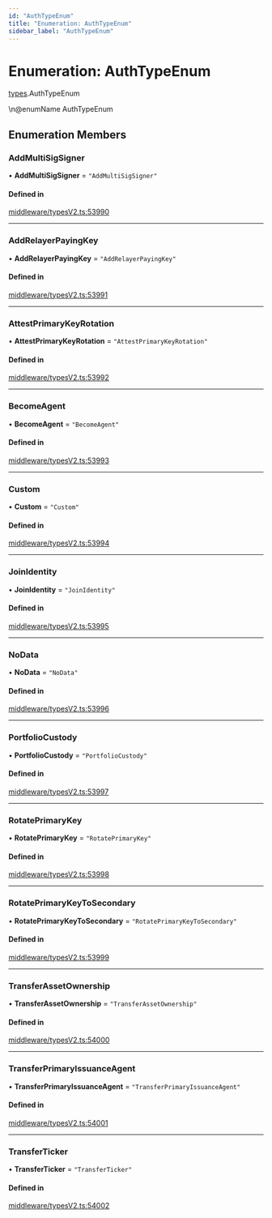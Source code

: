 ```yaml
---
id: "AuthTypeEnum"
title: "Enumeration: AuthTypeEnum"
sidebar_label: "AuthTypeEnum"
---
```


# Enumeration: AuthTypeEnum

[types](../../../modules/Types/Types.md).AuthTypeEnum

\n@enumName AuthTypeEnum

## Enumeration Members

### AddMultiSigSigner

• **AddMultiSigSigner** = ``"AddMultiSigSigner"``

#### Defined in

[middleware/typesV2.ts:53990](https://github.com/PolymeshAssociation/polymesh-sdk/blob/15be87e8/src/middleware/typesV2.ts#L53990)

___

### AddRelayerPayingKey

• **AddRelayerPayingKey** = ``"AddRelayerPayingKey"``

#### Defined in

[middleware/typesV2.ts:53991](https://github.com/PolymeshAssociation/polymesh-sdk/blob/15be87e8/src/middleware/typesV2.ts#L53991)

___

### AttestPrimaryKeyRotation

• **AttestPrimaryKeyRotation** = ``"AttestPrimaryKeyRotation"``

#### Defined in

[middleware/typesV2.ts:53992](https://github.com/PolymeshAssociation/polymesh-sdk/blob/15be87e8/src/middleware/typesV2.ts#L53992)

___

### BecomeAgent

• **BecomeAgent** = ``"BecomeAgent"``

#### Defined in

[middleware/typesV2.ts:53993](https://github.com/PolymeshAssociation/polymesh-sdk/blob/15be87e8/src/middleware/typesV2.ts#L53993)

___

### Custom

• **Custom** = ``"Custom"``

#### Defined in

[middleware/typesV2.ts:53994](https://github.com/PolymeshAssociation/polymesh-sdk/blob/15be87e8/src/middleware/typesV2.ts#L53994)

___

### JoinIdentity

• **JoinIdentity** = ``"JoinIdentity"``

#### Defined in

[middleware/typesV2.ts:53995](https://github.com/PolymeshAssociation/polymesh-sdk/blob/15be87e8/src/middleware/typesV2.ts#L53995)

___

### NoData

• **NoData** = ``"NoData"``

#### Defined in

[middleware/typesV2.ts:53996](https://github.com/PolymeshAssociation/polymesh-sdk/blob/15be87e8/src/middleware/typesV2.ts#L53996)

___

### PortfolioCustody

• **PortfolioCustody** = ``"PortfolioCustody"``

#### Defined in

[middleware/typesV2.ts:53997](https://github.com/PolymeshAssociation/polymesh-sdk/blob/15be87e8/src/middleware/typesV2.ts#L53997)

___

### RotatePrimaryKey

• **RotatePrimaryKey** = ``"RotatePrimaryKey"``

#### Defined in

[middleware/typesV2.ts:53998](https://github.com/PolymeshAssociation/polymesh-sdk/blob/15be87e8/src/middleware/typesV2.ts#L53998)

___

### RotatePrimaryKeyToSecondary

• **RotatePrimaryKeyToSecondary** = ``"RotatePrimaryKeyToSecondary"``

#### Defined in

[middleware/typesV2.ts:53999](https://github.com/PolymeshAssociation/polymesh-sdk/blob/15be87e8/src/middleware/typesV2.ts#L53999)

___

### TransferAssetOwnership

• **TransferAssetOwnership** = ``"TransferAssetOwnership"``

#### Defined in

[middleware/typesV2.ts:54000](https://github.com/PolymeshAssociation/polymesh-sdk/blob/15be87e8/src/middleware/typesV2.ts#L54000)

___

### TransferPrimaryIssuanceAgent

• **TransferPrimaryIssuanceAgent** = ``"TransferPrimaryIssuanceAgent"``

#### Defined in

[middleware/typesV2.ts:54001](https://github.com/PolymeshAssociation/polymesh-sdk/blob/15be87e8/src/middleware/typesV2.ts#L54001)

___

### TransferTicker

• **TransferTicker** = ``"TransferTicker"``

#### Defined in

[middleware/typesV2.ts:54002](https://github.com/PolymeshAssociation/polymesh-sdk/blob/15be87e8/src/middleware/typesV2.ts#L54002)

